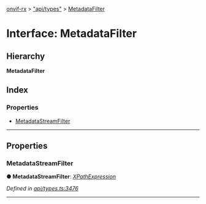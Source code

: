 [onvif-rx](../README.md) > ["api/types"](../modules/_api_types_.md) > [MetadataFilter](../interfaces/_api_types_.metadatafilter.md)

# Interface: MetadataFilter

## Hierarchy

**MetadataFilter**

## Index

### Properties

* [MetadataStreamFilter](_api_types_.metadatafilter.md#metadatastreamfilter)

---

## Properties

<a id="metadatastreamfilter"></a>

###  MetadataStreamFilter

**● MetadataStreamFilter**: *[XPathExpression](../modules/_api_types_.md#xpathexpression)*

*Defined in [api/types.ts:3476](https://github.com/patrickmichalina/onvif-rx/blob/034e4d6/src/api/types.ts#L3476)*

___

